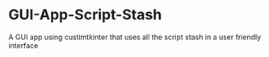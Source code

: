 # GUI-App-Script-Stash
A GUI app using custimtkinter that uses all the script stash in a user friendly interface
